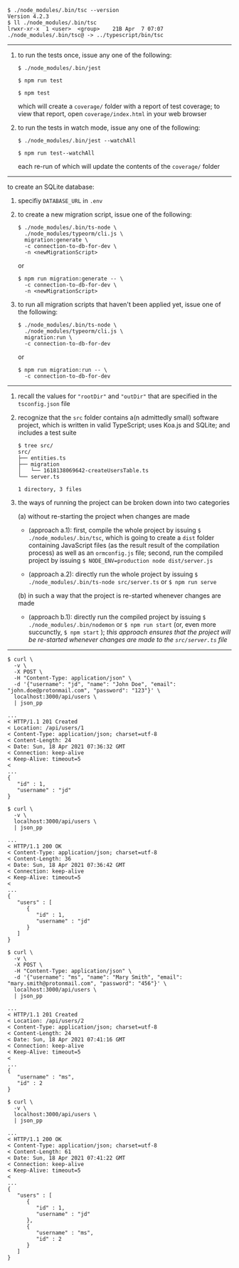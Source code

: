 ```
$ ./node_modules/.bin/tsc --version
Version 4.2.3
$ ll ./node_modules/.bin/tsc 
lrwxr-xr-x  1 <user>  <group>    21B Apr  7 07:07 ./node_modules/.bin/tsc@ -> ../typescript/bin/tsc
```

---

1. to run the tests once, issue any one of the following:

    ```
    $ ./node_modules/.bin/jest
    ```

    ```
    $ npm run test
    ```

    ```
    $ npm test
    ```

    which will create a `coverage/` folder with a report of test coverage; to view that report, open `coverage/index.html` in your web browser

2. to run the tests in watch mode, issue any one of the following:

    ```
    $ ./node_modules/.bin/jest --watchAll
    ```

    ```
    $ npm run test--watchAll
    ```

    each re-run of which will update the contents of the `coverage/` folder

---

to create an SQLite database:

1. specifiy `DATABASE_URL` in `.env`

2. to create a new migration script, issue one of the following:
    
    ```
    $ ./node_modules/.bin/ts-node \
      ./node_modules/typeorm/cli.js \
      migration:generate \
      -c connection-to-db-for-dev \
      -n <newMigrationScript>
    ```

    or

    ```
    $ npm run migration:generate -- \
      -c connection-to-db-for-dev \
      -n <newMigrationScript>
    ```

3. to run all migration scripts that haven't been applied yet, issue one of the following:

    ```
    $ ./node_modules/.bin/ts-node \
      ./node_modules/typeorm/cli.js \
      migration:run \
      -c connection-to-db-for-dev
    ```

    or

    ```
    $ npm run migration:run -- \
      -c connection-to-db-for-dev
    ```

---

1. recall the values for `"rootDir"` and `"outDir"` that are specified in the `tsconfig.json` file

2. recognize that the `src` folder contains a(n admittedly small) software project, which is written in valid TypeScript; uses Koa.js and SQLite; and includes a test suite

    ```
    $ tree src/
    src/
    ├── entities.ts
    ├── migration
    │   └── 1618138069642-createUsersTable.ts
    └── server.ts

    1 directory, 3 files
    ```

3. the ways of running the project can be broken down into two categories

    (a) without re-starting the project when changes are made
    
      - (approach a.1): first, compile the whole project by issuing `$ ./node_modules/.bin/tsc`, which is going to create a `dist` folder containing JavaScript files (as the result result of the compilation process) as well as an `ormconfig.js` file; second, run the compiled project by issuing `$ NODE_ENV=production node dist/server.js`

      - (approach a.2): directly run the whole project by issuing `$ ./node_modules/.bin/ts-node src/server.ts` or `$ npm run serve`

    (b) in such a way that the project is re-started whenever changes are made

      - (approach b.1): directly run the compiled project by issuing `$ ./node_modules/.bin/nodemon` or `$ npm run start` (or, even more succunctly, `$ npm start` ); _this approach ensures that the project will be re-started whenever changes are made to the `src/server.ts` file_

---

```
$ curl \
  -v \
  -X POST \
  -H "Content-Type: application/json" \
  -d '{"username": "jd", "name": "John Doe", "email": "john.doe@protonmail.com", "password": "123"}' \
  localhost:3000/api/users \
  | json_pp

...
< HTTP/1.1 201 Created
< Location: /api/users/1
< Content-Type: application/json; charset=utf-8
< Content-Length: 24
< Date: Sun, 18 Apr 2021 07:36:32 GMT
< Connection: keep-alive
< Keep-Alive: timeout=5
< 
...
{
   "id" : 1,
   "username" : "jd"
}
```

```
$ curl \
  -v \
  localhost:3000/api/users \
  | json_pp

...
< HTTP/1.1 200 OK
< Content-Type: application/json; charset=utf-8
< Content-Length: 36
< Date: Sun, 18 Apr 2021 07:36:42 GMT
< Connection: keep-alive
< Keep-Alive: timeout=5
<
...
{
   "users" : [
      {
         "id" : 1,
         "username" : "jd"
      }
   ]
}
```

```
$ curl \
  -v \
  -X POST \
  -H "Content-Type: application/json" \
  -d '{"username": "ms", "name": "Mary Smith", "email": "mary.smith@protonmail.com", "password": "456"}' \
  localhost:3000/api/users \
  | json_pp

...
< HTTP/1.1 201 Created
< Location: /api/users/2
< Content-Type: application/json; charset=utf-8
< Content-Length: 24
< Date: Sun, 18 Apr 2021 07:41:16 GMT
< Connection: keep-alive
< Keep-Alive: timeout=5
<
...
{
   "username" : "ms",
   "id" : 2
}
```

```
$ curl \
  -v \
  localhost:3000/api/users \
  | json_pp
  
...
< HTTP/1.1 200 OK
< Content-Type: application/json; charset=utf-8
< Content-Length: 61
< Date: Sun, 18 Apr 2021 07:41:22 GMT
< Connection: keep-alive
< Keep-Alive: timeout=5
< 
...
{
   "users" : [
      {
         "id" : 1,
         "username" : "jd"
      },
      {
         "username" : "ms",
         "id" : 2
      }
   ]
}
```